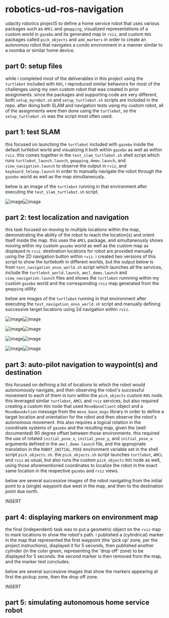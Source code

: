 # robotics-ud-ros-navigation
udacity robotics project5 to define a home service robot that uses various packages such as `AMCL` and `gmapping`, visualized representations of a custom world in `gazebo` and its generated map in `rviz`, and custom `ROS` packages called `pick_objects` and `add_markers` in order to create an autonomou robot that navigates a condo environment in a manner similar to a roomba or similar home device. 

## part 0: setup files
while i completed most of the deliverables in this project using the `turtlebot` included with `ROS`, i reproduced similar behaviors for most of the challenges using my own custom robot that was created in prior assignments.  since the packages and supporting code are very different, both `setup_myrobot.sh` and `setup_turtlebot.sh` scripts are included in the repo.  after doing both SLAM and navigation tests using my custom robot, all of the assignments were then done using the `turtlebot`, so the `setup_turtlebot.sh` was the script most often used. 

## part 1: test SLAM
this focused on launching the `turtlebot` included with `gazebo` inside the default turtlebot world and visualizing it both within `gazebo` as well as within `rviz`.  this comes together in the `test_slam_turtlebot.sh` shell script which runs `turtlebot_launch.launch`, `gmapping_demo.launch`, and `view_navigation.launch` to observe the output in `rviz`, and `keyboard_teleop.launch` in order to manually navigate the robot through the `gazebo` world as well as the map simultaneously.  

below is an image of the `turtlebot` running in that environment after executing the `test_slam_turtlebot.sh` script. 

![image](https://user-images.githubusercontent.com/19736497/210157423-c38c8d02-35b3-4d96-bbe9-bc287c67ed91.png)![image](https://user-images.githubusercontent.com/19736497/210157605-cefbf39a-8c90-454b-9d43-fa680b3673e2.png)

## part 2: test localization and navigation
this task focused on moving to multiple locations within the map, demonstrating the ability of the robot to reach the location(s) and orient itself inside the map. this uses the `AMCL` package, and simultaneously shows moving within my custom `gazebo` world as well as the custom map as displayed in `rviz`.  destination locations for robot are provided manually using the 2D navigation button within `rviz`. i created two versions of this script to show the turtleboth in different worlds, but the output below is from `test_navigation_enso_world.sh` script which launches all the services, include the `turtlebot_world.launch`, `amcl_demo.launch` and `view_navigation.launch` files and shows the `turtlebot` runnning within my custom `gazebo` world and the corresponding `rviz` map generated from the `gmapping` utility. 

below are images of the `turtlebot` running in that environment after executing the `test_navigation_enso_world.sh` script and manually defining successive target locations using 2d navigation within `rviz`. 

![image](https://user-images.githubusercontent.com/19736497/210157539-512741a2-8929-4fc5-9561-ebb7a7a692e4.png)![image](https://user-images.githubusercontent.com/19736497/210157635-d94168ae-7664-4078-acc1-e269b9f3a3c6.png)

![image](https://user-images.githubusercontent.com/19736497/210157566-1b95a6c5-cc8b-4e75-8b78-f000a335ed25.png)![image](https://user-images.githubusercontent.com/19736497/210157638-5be6dda4-616c-4f82-b543-b2479184adc2.png)

![image](https://user-images.githubusercontent.com/19736497/210157575-956f60a1-5eb1-4e67-ba6d-4bb5ac080806.png)![image](https://user-images.githubusercontent.com/19736497/210157645-7a43e338-8f2d-4744-b4dc-da6212c8ceff.png)

![image](https://user-images.githubusercontent.com/19736497/210157583-ecda317e-662c-45d7-82a7-1365c600406e.png)![image](https://user-images.githubusercontent.com/19736497/210157648-13533e40-4ddb-46b6-b9e6-bfbcbc5ee19c.png)

## part 3: auto-pilot navigation to waypoint(s) and destination
this focused on defining a list of locations to which the robot would autonomously navigate, and then observing the robot's successful movement to each of them in turn within the `pick_objects` custom `ROS` node.  this leveraged similar `turtlebot`, `AMCL` and `rviz` services, but also required creating a custom `ROS` node that used `MoveBaseClient` object and a `MoveBaseAction` message from the `move_base_msgs` library in order to define a target location and orientation for the robot and then observe the robot's autonomous movement.  this also requires a logical rotation in the coordinate systems of `gazebo` and the resulting map, given the (well documented) 90 degree offset between those environments.  this required the use of rotated `initial_pose_x`, `initial_pose_y`, and `initial_pose_a` arguments defined in the `amcl_demo.launch` file, and the appropriate translation in the `ROBOT_INITIAL_POSE` environment variable set in the shell script `pick_objects.sh`.  the `pick_objects.sh` script launches `turtlebot`, `AMCL` and `rviz` as usual, but also runs the custom `pick_objects` `ROS` node as well, using those aforementioned coordinates to localize the robot in the exact same location in the respective `gazebo` and `rviz` views. 

below are several successive images of the robot navigating from the initial point to a (single) waypoint due west in the map, and then to the destination point due north.  

INSERT

## part 4: displaying markers on environment map
the final (independent) task was to put a geometric object on the `rviz` map to mark locations to show the robot's path.  i published a (cylindrical) marker in the map that represented the first waypoint (the 'pick up' zone, per the project instructions), displayed it for 5 seconds, then published another cylinder (in the color green, representing the 'drop off' zone) to be displayed for 5 seconds.  the second marker is then removed from the map, and the marker test concludes.  

below are several successive images that show the markers appearing at first the pickup zone, then the drop off zone. 

INSERT

## part 5: simulating autonomous home service robot

